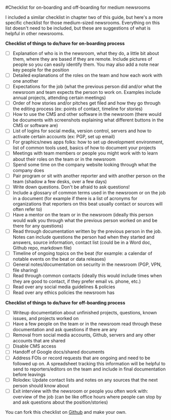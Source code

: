 #Checklist for on-boarding and off-boarding for medium newsrooms 

I included a similar checklist in chapter two of this guide, but here's a more specific checklist for those medium-sized newsrooms. Everything on this list doesn't need to be included, but these are suggestions of what is helpful in other newsrooms. 

**Checklist of things to do/have for on-boarding process**

- [ ] Explanation of who is in the newsroom, what they do, a little bit about them, where they are based if they are remote. Include pictures of people so you can easily identify them. You may also add a note near key people for the position 
- [ ] Detailed explanations of the roles on the team and how each work with one another
- [ ] Expectations for the job (what the previous person did and/or what the newsroom and team expects the person to work on. Examples include annual projects, attending certain meetings)
- [ ] Order of how stories and/or pitches get filed and how they go through the editing process (ex: points of contact, timeline for stories) 
- [ ] How to use the CMS and other software in the newsroom (there would be documents with screenshots explaining what different buttons in the CMS or software are)
- [ ] List of logins for social media, version control, servers and how to activate certain accounts (ex: PGP, set up email) 
- [ ] For graphics/news apps folks: how to set up development environment, list of common tools used, basics of how to document your projects
- [ ] Meetings with team members or people you might work with to learn about their roles on the team or in the newsroom
- [ ] Spend some time on the company website looking through what the company does
- [ ] Pair program or sit with another reporter and with another person on the team (shadow a few desks, over a few days) 
- [ ] Write down questions. Don't be afraid to ask questions!
- [ ] Include a glossary of common terms used in the newsroom or on the job in a document (for example if there is a list of acronyms for organizations that reporters on this beat usually contact or sources will often refer to)
- [ ] Have a mentor on the team or in the newsroom (ideally this person would walk you through what the previous person worked on and be there for any questions)
- [ ] Read through documentation written by the previous person in the job. Notes can include questions the person had when they started and answers, source information, contact list (could be in a Word doc, Github repo, markdown file)
- [ ] Timeline of ongoing topics on the beat (for example: a calendar of notable events on the beat or data releases)
- [ ] General notes/documentation on security in the newsroom (PGP, VPN, file sharing) 
- [ ] Read through common contacts (ideally this would include times when they are good to contact, if they prefer email vs. phone, etc.)
- [ ] Read over any social media guidelines & policies
- [ ] Read over any ethics policies the newsroom has

**Checklist of things to do/have for off-boarding process** 

- [ ] Writeup documentation about unfinished projects, questions, known issues, and projects worked on
- [ ] Have a few people on the team or in the newsroom read through these documentation and ask questions if there are any
- [ ] Removal from social media accounts, Github, servers and any other accounts that are shared
- [ ] Disable CMS access
- [ ] Handoff of Google docs/shared documents
- [ ] Address FOIs or record requests that are ongoing and need to be followed up on. A spreadsheet tracking this information will be helpful to send to reporters/editors on the team and include in final documentation before leavings
- [ ] Rolodex: Update contact lists and notes on any sources that the next person should know about
- [ ] Exit interview with the newsroom or people you often work with: overview of the job (can be like office hours where people can stop by and ask questions about the position/stories)

You can fork this checklist on [Github](https://github.com/sandhya-k/On-boarding-and-Off-boarding-guide) and make your own.